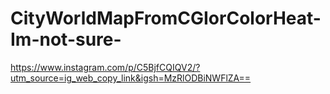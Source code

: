 # CityWorldMapFromCGIorColorHeat-Im-not-sure-


https://www.instagram.com/p/C5BjfCQIQV2/?utm_source=ig_web_copy_link&igsh=MzRlODBiNWFlZA==
